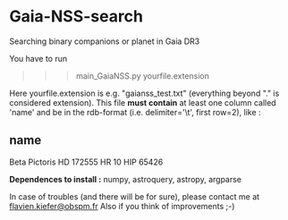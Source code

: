 # Gaia-NSS-search
 Searching binary companions or planet in Gaia DR3

You have to run

>>> main_GaiaNSS.py  yourfile.extension

Here yourfile.extension is e.g. "gaianss_test.txt" (everything beyond "." is considered extension).
This file **must contain** at least one column called 'name' and be in the rdb-format (i.e. delimiter='\t', first row=2), like : 

name
----
Beta Pictoris
HD 172555
HR 10
HIP 65426

**Dependences to install :**
numpy, astroquery, astropy, argparse

In case of troubles (and there will be for sure), please contact me at flavien.kiefer@obspm.fr 
Also if you think of improvements ;-) 
